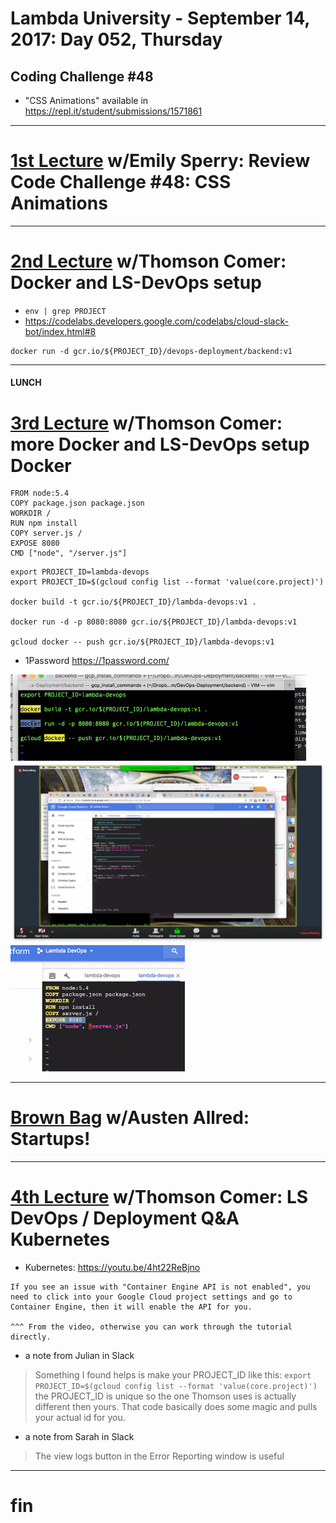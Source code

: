# Lambda University - September 14, 2017: Day 052, Thursday
## Coding Challenge #48
- "CSS Animations" available in https://repl.it/student/submissions/1571861
***
# [1st Lecture](https://youtu.be/2M9caq3E8pM) w/Emily Sperry: Review Code Challenge #48: CSS Animations
***
# [2nd Lecture](VIDEO_RECORDED_BUT_DEPRECATED_PER_FOLLOWING_VIDDY) w/Thomson Comer: Docker and LS-DevOps setup
- `env | grep PROJECT`
- https://codelabs.developers.google.com/codelabs/cloud-slack-bot/index.html#8

```console
docker run -d gcr.io/${PROJECT_ID}/devops-deployment/backend:v1
```

***
#### LUNCH
# [3rd Lecture](https://youtu.be/_76fHf8HcuY) w/Thomson Comer: more Docker and LS-DevOps setup Docker
```
FROM node:5.4
COPY package.json package.json
WORKDIR /
RUN npm install
COPY server.js /
EXPOSE 8080
CMD ["node", "/server.js"]
```

```console
export PROJECT_ID=lambda-devops
export PROJECT_ID=$(gcloud config list --format 'value(core.project)')

docker build -t gcr.io/${PROJECT_ID}/lambda-devops:v1 .

docker run -d -p 8080:8080 gcr.io/${PROJECT_ID}/lambda-devops:v1

gcloud docker -- push gcr.io/${PROJECT_ID}/lambda-devops:v1
```

- 1Password https://1password.com/

![docker.png](docker.png)
![express_server.png](express_server.png)
![Dockerfile.png](Dockerfile.png)

***
# [Brown Bag](VIDEO_RECORDED_NOT_POSTED) w/Austen Allred: Startups!
***
# [4th Lecture](https://youtu.be/19Cjc88IDeE) w/Thomson Comer: LS DevOps / Deployment Q&A Kubernetes
- Kubernetes: https://youtu.be/4ht22ReBjno
```
If you see an issue with "Container Engine API is not enabled", you need to click into your Google Cloud project settings and go to Container Engine, then it will enable the API for you.

^^^ From the video, otherwise you can work through the tutorial directly.
```

- a note from Julian in Slack
> Something I found helps is make your PROJECT_ID like this:
> `export PROJECT_ID=$(gcloud config list --format 'value(core.project)')`
> the PROJECT_ID is unique so the one Thomson uses is actually different then yours. That code basically does some magic and pulls your actual id for you.

- a note from Sarah in Slack
> The view logs button in the Error Reporting window is useful

***
# fin

